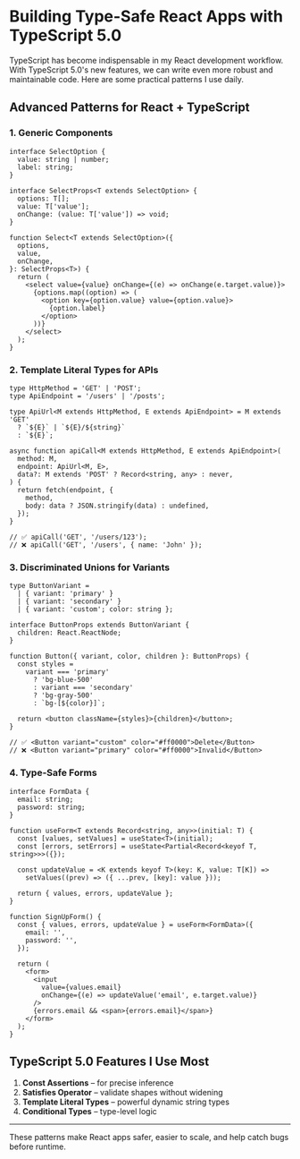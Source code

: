 # Building Type-Safe React Apps with TypeScript 5.0

TypeScript has become indispensable in my React development workflow. With TypeScript 5.0's new features, we can write even more robust and maintainable code. Here are some practical patterns I use daily.

## Advanced Patterns for React + TypeScript

### 1. Generic Components

```tsx
interface SelectOption {
  value: string | number;
  label: string;
}

interface SelectProps<T extends SelectOption> {
  options: T[];
  value: T['value'];
  onChange: (value: T['value']) => void;
}

function Select<T extends SelectOption>({
  options,
  value,
  onChange,
}: SelectProps<T>) {
  return (
    <select value={value} onChange={(e) => onChange(e.target.value)}>
      {options.map((option) => (
        <option key={option.value} value={option.value}>
          {option.label}
        </option>
      ))}
    </select>
  );
}
```

### 2. Template Literal Types for APIs

```tsx
type HttpMethod = 'GET' | 'POST';
type ApiEndpoint = '/users' | '/posts';

type ApiUrl<M extends HttpMethod, E extends ApiEndpoint> = M extends 'GET'
  ? `${E}` | `${E}/${string}`
  : `${E}`;

async function apiCall<M extends HttpMethod, E extends ApiEndpoint>(
  method: M,
  endpoint: ApiUrl<M, E>,
  data?: M extends 'POST' ? Record<string, any> : never,
) {
  return fetch(endpoint, {
    method,
    body: data ? JSON.stringify(data) : undefined,
  });
}

// ✅ apiCall('GET', '/users/123');
// ❌ apiCall('GET', '/users', { name: 'John' });
```

### 3. Discriminated Unions for Variants

```tsx
type ButtonVariant =
  | { variant: 'primary' }
  | { variant: 'secondary' }
  | { variant: 'custom'; color: string };

interface ButtonProps extends ButtonVariant {
  children: React.ReactNode;
}

function Button({ variant, color, children }: ButtonProps) {
  const styles =
    variant === 'primary'
      ? 'bg-blue-500'
      : variant === 'secondary'
      ? 'bg-gray-500'
      : `bg-[${color}]`;

  return <button className={styles}>{children}</button>;
}

// ✅ <Button variant="custom" color="#ff0000">Delete</Button>
// ❌ <Button variant="primary" color="#ff0000">Invalid</Button>
```

### 4. Type-Safe Forms

```tsx
interface FormData {
  email: string;
  password: string;
}

function useForm<T extends Record<string, any>>(initial: T) {
  const [values, setValues] = useState<T>(initial);
  const [errors, setErrors] = useState<Partial<Record<keyof T, string>>>({});

  const updateValue = <K extends keyof T>(key: K, value: T[K]) =>
    setValues((prev) => ({ ...prev, [key]: value }));

  return { values, errors, updateValue };
}

function SignUpForm() {
  const { values, errors, updateValue } = useForm<FormData>({
    email: '',
    password: '',
  });

  return (
    <form>
      <input
        value={values.email}
        onChange={(e) => updateValue('email', e.target.value)}
      />
      {errors.email && <span>{errors.email}</span>}
    </form>
  );
}
```

## TypeScript 5.0 Features I Use Most

1. **Const Assertions** – for precise inference
2. **Satisfies Operator** – validate shapes without widening
3. **Template Literal Types** – powerful dynamic string types
4. **Conditional Types** – type-level logic

---

These patterns make React apps safer, easier to scale, and help catch bugs before runtime.
